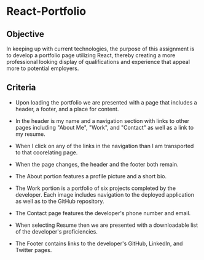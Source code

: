 # React-Portfolio

## Objective

In keeping up with current technologies, the purpose of this assignment is to develop a portfolio page utilizing React, thereby creating a more professional looking display of qualifications and experience that appeal more to potential employers. 

## Criteria

* Upon loading the portfolio we are presented with a page that includes a header, a footer, and a place for content. 

* In the header is my name and a navigation section with links to other pages including "About Me", "Work", and "Contact" as well as a link to my resume. 

* When I click on any of the links in the navigation than I am transported to that coorelating page. 

* When the page changes, the header and the footer both remain. 

* The About portion features a profile picture and a short bio. 

* The Work portion is a portfolio of six projects completed by the developer. Each image includes navigation to the deployed application as well as to the GitHub repository. 

* The Contact page features the developer's phone number and email. 

* When selecting Resume then we are presented with a downloadable list of the developer's proficiencies.

* The Footer contains links to the developer's GitHub, LinkedIn, and Twitter pages.

